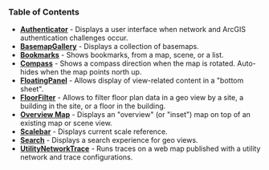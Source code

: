 ### Table of Contents

* **[Authenticator](Documentation/Authenticator)** - Displays a user interface when network and ArcGIS authentication challenges occur.
* **[BasemapGallery](BasemapGallery)** - Displays a collection of basemaps.
* **[Bookmarks](Bookmarks)** - Shows bookmarks, from a map, scene, or a list.
* **[Compass](Compass)** - Shows a compass direction when the map is rotated. Auto-hides when the map points north up.
* **[FloatingPanel](FloatingPanel)** - Allows display of view-related content in a "bottom sheet". 
* **[FloorFilter](FloorFilter)** - Allows to filter floor plan data in a geo view by a site, a building in the site, or a floor in the building. 
* **[Overview Map](OverviewMap)** - Displays an "overview" (or "inset") map on top of an existing map or scene view.
* **[Scalebar](Scalebar)** - Displays current scale reference.
* **[Search](Search)** - Displays a search experience for geo views.
* **[UtilityNetworkTrace](UtilityNetworkTrace)** - Runs traces on a web map published with a utility network and trace configurations.
